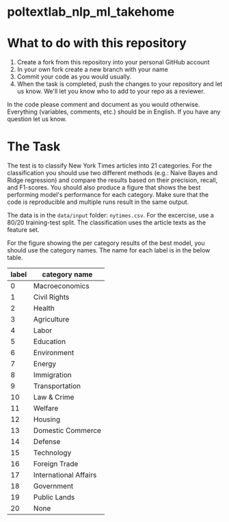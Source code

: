 # poltextlab_nlp_ml_takehome

# What to do with this repository

1. Create a fork from this repository into your personal GitHub account
2. In your own fork create a new branch with your name
3. Commit your code as you would usually.
4. When the task is completed, push the changes to your repository and let us know. We'll let you know who to add to your repo as a reviewer.

In the code please comment and document as you would otherwise. Everything (variables, comments, etc.) should be in English. If you have any question let us know.

# The Task

The test is to classify New York Times articles into 21 categories. For the classification you should use two different methods (e.g.: Naive Bayes and Ridge regression) and compare the results based on their precision, recall, and F1-scores. You should also produce a figure that shows the best performing model's performance for each category. Make sure that the code is reproducible and multiple runs result in the same output.


The data is in the `data/input` folder: `nytimes.csv`. For the excercise, use a 80/20 training-test split. The classification uses the article texts as the feature set.


For the figure showing the per category results of the best model, you should use the category names. The name for each label is in the below table.

|label|category name|
|---|------------------|
| 0 | Macroeconomics |
| 1 | Civil Rights|
| 2 | Health|
| 3 | Agriculture|
| 4 | Labor|
| 5 | Education|
| 6 | Environment|
| 7 | Energy|
| 8 | Immigration|
| 9 | Transportation|
| 10 | Law & Crime|
| 11 | Welfare|
| 12 | Housing|
| 13 | Domestic Commerce|
| 14 | Defense|
| 15 | Technology|
| 16 | Foreign Trade|
| 17 | International Affairs|
| 18 | Government|
| 19 | Public Lands|
| 20 | None|